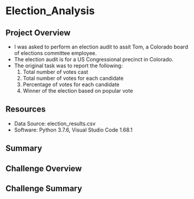 # Election_Analysis


## Project Overview
- I was asked to perform an election audit to assit Tom, a Colorado board of elections committee employee.
- The election audit is for a US Congressional precinct in Colorado.
- The original task was to report the following: 
  1. Total number of votes cast
  2. Total number of votes for each candidate
  3. Percentage of votes for each candidate
  4. Winner of the election based on popular vote




## Resources
- Data Source: election_results.csv
- Software: Python 3.7.6, Visual Studio Code 1.68.1

## Summary




## Challenge Overview

## Challenge Summary

